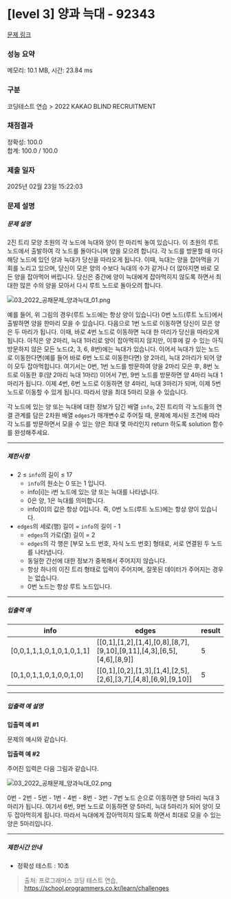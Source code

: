 # [level 3] 양과 늑대 - 92343 

[문제 링크](https://school.programmers.co.kr/learn/courses/30/lessons/92343) 

### 성능 요약

메모리: 10.1 MB, 시간: 23.84 ms

### 구분

코딩테스트 연습 > 2022 KAKAO BLIND RECRUITMENT

### 채점결과

정확성: 100.0<br/>합계: 100.0 / 100.0

### 제출 일자

2025년 02월 23일 15:22:03

### 문제 설명

<h5>문제 설명</h5>

<p>2진 트리 모양 초원의 각 노드에 늑대와 양이 한 마리씩 놓여 있습니다. 이 초원의 루트 노드에서 출발하여 각 노드를 돌아다니며 양을 모으려 합니다. 각 노드를 방문할 때 마다 해당 노드에 있던 양과 늑대가 당신을 따라오게 됩니다. 이때, 늑대는 양을 잡아먹을 기회를 노리고 있으며, 당신이 모은 양의 수보다 늑대의 수가 같거나 더 많아지면 바로 모든 양을 잡아먹어 버립니다. 당신은 중간에 양이 늑대에게 잡아먹히지 않도록 하면서 최대한 많은 수의 양을 모아서 다시 루트 노드로 돌아오려 합니다.</p>

<p><img src="https://grepp-programmers.s3.ap-northeast-2.amazonaws.com/files/production/ed7118a9-a99b-4f3a-9779-a94816529e78/03_2022_%E1%84%80%E1%85%A9%E1%86%BC%E1%84%8E%E1%85%A2%E1%84%86%E1%85%AE%E1%86%AB%E1%84%8C%E1%85%A6_%E1%84%8B%E1%85%A3%E1%86%BC%E1%84%80%E1%85%AA%E1%84%82%E1%85%B3%E1%86%A8%E1%84%83%E1%85%A2_01.png" title="" alt="03_2022_공채문제_양과늑대_01.png"></p>

<p>예를 들어, 위 그림의 경우(루트 노드에는 항상 양이 있습니다) 0번 노드(루트 노드)에서 출발하면 양을 한마리 모을 수 있습니다. 다음으로 1번 노드로 이동하면 당신이 모은 양은 두 마리가 됩니다. 이때, 바로 4번 노드로 이동하면 늑대 한 마리가 당신을 따라오게 됩니다. 아직은 양 2마리, 늑대 1마리로 양이 잡아먹히지 않지만, 이후에 갈 수 있는 아직 방문하지 않은 모든 노드(2, 3, 6, 8번)에는 늑대가 있습니다. 이어서 늑대가 있는 노드로 이동한다면(예를 들어 바로 6번 노드로 이동한다면) 양 2마리, 늑대 2마리가 되어 양이 모두 잡아먹힙니다. 여기서는 0번, 1번 노드를 방문하여 양을 2마리 모은 후, 8번 노드로 이동한 후(양 2마리 늑대 1마리) 이어서 7번, 9번 노드를 방문하면 양 4마리 늑대 1마리가 됩니다. 이제 4번, 6번 노드로 이동하면 양 4마리, 늑대 3마리가 되며, 이제 5번 노드로 이동할 수 있게 됩니다. 따라서 양을 최대 5마리 모을 수 있습니다. </p>

<p>각 노드에 있는 양 또는 늑대에 대한 정보가 담긴 배열 <code>info</code>, 2진 트리의 각 노드들의 연결 관계를 담은 2차원 배열 <code>edges</code>가 매개변수로 주어질 때, 문제에 제시된 조건에 따라 각 노드를 방문하면서 모을 수 있는 양은 최대 몇 마리인지 return 하도록 solution 함수를 완성해주세요.</p>

<hr>

<h5>제한사항</h5>

<ul>
<li>2 ≤ <code>info</code>의 길이 ≤ 17

<ul>
<li><code>info</code>의 원소는 0 또는 1 입니다.</li>
<li>info[i]는 i번 노드에 있는 양 또는 늑대를 나타냅니다.</li>
<li>0은 양, 1은 늑대를 의미합니다.</li>
<li>info[0]의 값은 항상 0입니다. 즉, 0번 노드(루트 노드)에는 항상 양이 있습니다.</li>
</ul></li>
<li><code>edges</code>의 세로(행) 길이 = <code>info</code>의 길이 - 1

<ul>
<li><code>edges</code>의 가로(열) 길이 = 2</li>
<li><code>edges</code>의 각 행은 [부모 노드 번호, 자식 노드 번호] 형태로, 서로 연결된 두 노드를 나타냅니다.</li>
<li>동일한 간선에 대한 정보가 중복해서 주어지지 않습니다.</li>
<li>항상 하나의 이진 트리 형태로 입력이 주어지며, 잘못된 데이터가 주어지는 경우는 없습니다.</li>
<li>0번 노드는 항상 루트 노드입니다.</li>
</ul></li>
</ul>

<hr>

<h5>입출력 예</h5>
<table class="table">
        <thead><tr>
<th>info</th>
<th>edges</th>
<th>result</th>
</tr>
</thead>
        <tbody><tr>
<td>[0,0,1,1,1,0,1,0,1,0,1,1]</td>
<td>[[0,1],[1,2],[1,4],[0,8],[8,7],[9,10],[9,11],[4,3],[6,5],[4,6],[8,9]]</td>
<td>5</td>
</tr>
<tr>
<td>[0,1,0,1,1,0,1,0,0,1,0]</td>
<td>[[0,1],[0,2],[1,3],[1,4],[2,5],[2,6],[3,7],[4,8],[6,9],[9,10]]</td>
<td>5</td>
</tr>
</tbody>
      </table>
<hr>

<h5>입출력 예 설명</h5>

<p><strong>입출력 예 #1</strong></p>

<p>문제의 예시와 같습니다.</p>

<p><strong>입출력 예 #2</strong></p>

<p>주어진 입력은 다음 그림과 같습니다.</p>

<p><img src="https://grepp-programmers.s3.ap-northeast-2.amazonaws.com/files/production/32656ee0-814e-4dd9-93a3-abed1ce31ec1/03_2022_%E1%84%80%E1%85%A9%E1%86%BC%E1%84%8E%E1%85%A2%E1%84%86%E1%85%AE%E1%86%AB%E1%84%8C%E1%85%A6_%E1%84%8B%E1%85%A3%E1%86%BC%E1%84%80%E1%85%AA%E1%84%82%E1%85%B3%E1%86%A8%E1%84%83%E1%85%A2_02.png" title="" alt="03_2022_공채문제_양과늑대_02.png"></p>

<p>0번 - 2번 - 5번 - 1번 - 4번 - 8번 - 3번 - 7번 노드 순으로 이동하면 양 5마리 늑대 3마리가 됩니다. 여기서 6번, 9번 노드로 이동하면 양 5마리, 늑대 5마리가 되어 양이 모두 잡아먹히게 됩니다. 따라서 늑대에게 잡아먹히지 않도록 하면서 최대로 모을 수 있는 양은 5마리입니다.</p>

<hr>

<h5>제한시간 안내</h5>

<ul>
<li>정확성 테스트 : 10초</li>
</ul>


> 출처: 프로그래머스 코딩 테스트 연습, https://school.programmers.co.kr/learn/challenges